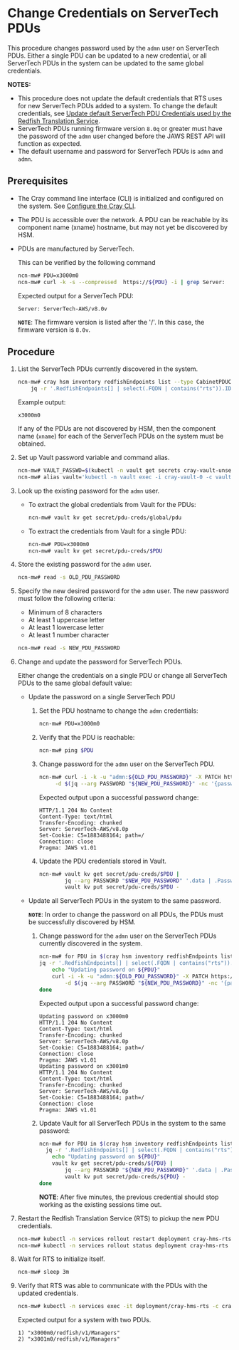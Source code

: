 # Change Credentials on ServerTech PDUs

This procedure changes password used by the `admn` user on ServerTech PDUs. Either a single PDU can be updated to a new credential, or
all ServerTech PDUs in the system can be updated to the same global credentials.

**NOTES:**

- This procedure does not update the default credentials that RTS uses for new ServerTech PDUs added to a system. To change the default credentials, see
  [Update default ServerTech PDU Credentials used by the Redfish Translation Service](Update_Default_ServerTech_PDU_Credentials_used_by_the_Redfish_Translation_Service.md).
- ServerTech PDUs running firmware version `8.0q` or greater must have the password of the `admn` user changed before the JAWS REST API will function as expected.
- The default username and password for ServerTech PDUs is `admn` and `admn`.

## Prerequisites

- The Cray command line interface (CLI) is initialized and configured on the system. See [Configure the Cray CLI](../configure_cray_cli.md).
- The PDU is accessible over the network. A PDU can be reachable by its component name (xname) hostname, but may not yet be discovered by HSM.
- PDUs are manufactured by ServerTech.

    This can be verified by the following command

    ```bash
    ncn-mw# PDU=x3000m0
    ncn-mw# curl -k -s --compressed  https://${PDU} -i | grep Server:
    ```

    Expected output for a ServerTech PDU:

    ```text
    Server: ServerTech-AWS/v8.0v
    ```

    **`NOTE`**: The firmware version is listed after the '/'. In this case, the firmware version is `8.0v`.

## Procedure

1. List the ServerTech PDUs currently discovered in the system.

    ```bash
    ncn-mw# cray hsm inventory redfishEndpoints list --type CabinetPDUController --format json |
        jq -r '.RedfishEndpoints[] | select(.FQDN | contains("rts")).ID'
    ```

    Example output:

    ```text
    x3000m0
    ```

    If any of the PDUs are not discovered by HSM, then the component name (`xname`) for each of the ServerTech PDUs on the system must be obtained.

1. Set up Vault password variable and command alias.

    ```bash
    ncn-mw# VAULT_PASSWD=$(kubectl -n vault get secrets cray-vault-unseal-keys -o json | jq -r '.data["vault-root"]' |  base64 -d)
    ncn-mw# alias vault='kubectl -n vault exec -i cray-vault-0 -c vault -- env VAULT_TOKEN=$VAULT_PASSWD VAULT_ADDR=http://127.0.0.1:8200 VAULT_FORMAT=json vault'
    ```

1. Look up the existing password for the `admn` user.

    - To extract the global credentials from Vault for the PDUs:

        ```bash
        ncn-mw# vault kv get secret/pdu-creds/global/pdu
        ```

    - To extract the credentials from Vault for a single PDU:

        ```bash
        ncn-mw# PDU=x3000m0
        ncn-mw# vault kv get secret/pdu-creds/$PDU
        ```

1. Store the existing password for the `admn` user.

    ```bash
    ncn-mw# read -s OLD_PDU_PASSWORD
    ```

1. Specify the new desired password for the `admn` user. The new password must follow the following criteria:

    - Minimum of 8 characters
    - At least 1 uppercase letter
    - At least 1 lowercase letter
    - At least 1 number character

    ```bash
    ncn-mw# read -s NEW_PDU_PASSWORD
    ```

1. Change and update the password for ServerTech PDUs.

    Either change the credentials on a single PDU or change all ServerTech PDUs to the same global default value:

    - Update the password on a single ServerTech PDU

        1. Set the PDU hostname to change the `admn` credentials:

            ```bash
            ncn-mw# PDU=x3000m0
            ```

        1. Verify that the PDU is reachable:

            ```bash
            ncn-mw# ping $PDU
            ```

        1. Change password for the `admn` user on the ServerTech PDU.

            ```bash
            ncn-mw# curl -i -k -u "admn:${OLD_PDU_PASSWORD}" -X PATCH https://${PDU}/jaws/config/users/local/admn \
                 -d $(jq --arg PASSWORD "${NEW_PDU_PASSWORD}" -nc '{password: $PASSWORD}')
            ```

            Expected output upon a successful password change:

            ```text
            HTTP/1.1 204 No Content
            Content-Type: text/html
            Transfer-Encoding: chunked
            Server: ServerTech-AWS/v8.0p
            Set-Cookie: C5=1883488164; path=/
            Connection: close
            Pragma: JAWS v1.01
            ```

        1. Update the PDU credentials stored in Vault.

            ```bash
            ncn-mw# vault kv get secret/pdu-creds/$PDU |
                    jq --arg PASSWORD "$NEW_PDU_PASSWORD" '.data | .Password=$PASSWORD' |
                    vault kv put secret/pdu-creds/$PDU -
            ```

    - Update all ServerTech PDUs in the system to the same password.

        **`NOTE`**: In order to change the password on all PDUs, the PDUs must be successfully discovered by HSM.

        1. Change password for the `admn` user on the ServerTech PDUs currently discovered in the system.

            ```bash
            ncn-mw# for PDU in $(cray hsm inventory redfishEndpoints list --type CabinetPDUController --format json |
            jq -r '.RedfishEndpoints[] | select(.FQDN | contains("rts")).ID'); do
                echo "Updating password on ${PDU}"
                curl -i -k -u "admn:${OLD_PDU_PASSWORD}" -X PATCH https://${PDU}/jaws/config/users/local/admn \
                    -d $(jq --arg PASSWORD "${NEW_PDU_PASSWORD}" -nc '{password: $PASSWORD}')
            done
            ```

            Expected output upon a successful password change:

            ```text
            Updating password on x3000m0
            HTTP/1.1 204 No Content
            Content-Type: text/html
            Transfer-Encoding: chunked
            Server: ServerTech-AWS/v8.0p
            Set-Cookie: C5=1883488164; path=/
            Connection: close
            Pragma: JAWS v1.01
            Updating password on x3001m0
            HTTP/1.1 204 No Content
            Content-Type: text/html
            Transfer-Encoding: chunked
            Server: ServerTech-AWS/v8.0p
            Set-Cookie: C5=1883488164; path=/
            Connection: close
            Pragma: JAWS v1.01
            ```

        1. Update Vault for all ServerTech PDUs in the system to the same password:

            ```bash
            ncn-mw# for PDU in $(cray hsm inventory redfishEndpoints list --type CabinetPDUController --format json |
              jq -r '.RedfishEndpoints[] | select(.FQDN | contains("rts")).ID'); do
                echo "Updating password on ${PDU}"
                vault kv get secret/pdu-creds/${PDU} |
                    jq --arg PASSWORD "${NEW_PDU_PASSWORD}" '.data | .Password=$PASSWORD' |
                    vault kv put secret/pdu-creds/${PDU} -
            done
            ```

            **NOTE**: After five minutes, the previous credential should stop working as the existing sessions time out.

1. Restart the Redfish Translation Service (RTS) to pickup the new PDU credentials.

    ```bash
    ncn-mw# kubectl -n services rollout restart deployment cray-hms-rts
    ncn-mw# kubectl -n services rollout status deployment cray-hms-rts
    ```

1. Wait for RTS to initialize itself.

    ```bash
    ncn-mw# sleep 3m
    ```

1. Verify that RTS was able to communicate with the PDUs with the updated credentials.

    ```bash
    ncn-mw# kubectl -n services exec -it deployment/cray-hms-rts -c cray-hms-rts-redis -- redis-cli keys '*/redfish/v1/Managers'
    ```

    Expected output for a system with two PDUs.

    ```text
    1) "x3000m0/redfish/v1/Managers"
    2) "x3001m0/redfish/v1/Managers"
    ```

